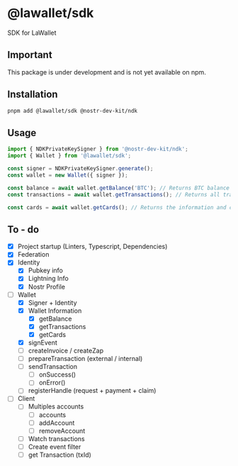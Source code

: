# @lawallet/sdk

SDK for LaWallet

## Important

This package is under development and is not yet available on npm.

## Installation

```bash
pnpm add @lawallet/sdk @nostr-dev-kit/ndk
```

## Usage

```ts
import { NDKPrivateKeySigner } from '@nostr-dev-kit/ndk';
import { Wallet } from '@lawallet/sdk';

const signer = NDKPrivateKeySigner.generate();
const wallet = new Wallet({ signer });

const balance = await wallet.getBalance('BTC'); // Returns BTC balance in millisatoshis
const transactions = await wallet.getTransactions(); // Returns all transactions

const cards = await wallet.getCards(); // Returns the information and configuration of the wallet cards
```

## To - do

- [x] Project startup (Linters, Typescript, Dependencies)
- [x] Federation
- [x] Identity
  - [x] Pubkey info
  - [x] Lightning Info
  - [x] Nostr Profile
- [ ] Wallet
  - [x] Signer + Identity
  - [x] Wallet Information
    - [x] getBalance
    - [x] getTransactions
    - [x] getCards
  - [x] signEvent
  - [ ] createInvoice / createZap
  - [ ] prepareTransaction (external / internal)
  - [ ] sendTransaction
    - [ ] onSuccess()
    - [ ] onError()
  - [ ] registerHandle (request + payment + claim)
- [ ] Client
  - [ ] Multiples accounts
    - [ ] accounts
    - [ ] addAccount
    - [ ] removeAccount
  - [ ] Watch transactions
  - [ ] Create event filter
  - [ ] get Transaction (txId)
